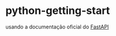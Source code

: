 # python-getting-start

usando a documentação oficial do [FastAPI](https://fastapi.tiangolo.com/tutorial/)
